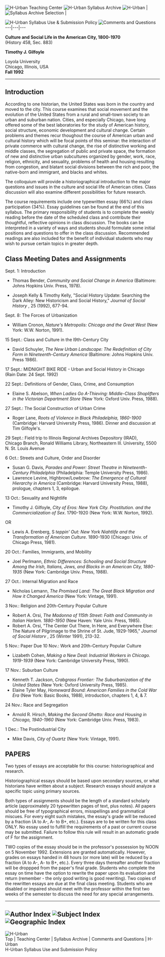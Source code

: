   
![H-Urban Teaching Center](../graphics/btnsyltc154x40.jpg) ![H-Urban Syllabus
Archive](../graphics/btnsylsa154x40.jpg)
![H-Urban](../graphics/btnsylhurban154x40.jpg) |  ![Syllabus Archive
Selection](../graphics/skysylarchselect.jpg) |



![H-Urban Syllabus Use & Submission Policy](../graphics/btnsyluse154x40.jpg)
![Comments and Questions](../graphics/btnsylcques154x40.jpg)  
---|---|---  
  
**Culture and Social Life in the American City, 1800-1970**  
(History 458, Sec. 883)  
  
  
**Timothy J. Gilfoyle**  
  
Loyola University  
Chicago, Illinois, USA  
**Fall 1992**  
  

* * *

## Introduction

According to one historian, the United States was born in the country and
moved to the city. This course examines that social movement and the evolution
of the United States from a rural and small-town society to an urban and
suburban nation. Cities, and especially Chicago, have long offered some of the
best laboratories for the study of American history, social structure,
economic development and cultural change. Certain problems and themes recur
thoughout the course of American urban and cultural history which will be
focal points of this seminar: the interaction of private commerce with
cultural change, the rise of distinctive working and middle classes, the
segregation of public and private space, the formation of new and distinctive
urban subcultures organized by gender, work, race, religion, ethnicity, and
sexuality, problems of health and housing resulting from congestion, and
blatant social divisions between the rich and poor, the native-born and
immigrant, and blacks and whites.

The colloquium will provide a historiographical introduction to the major
questions and issues in the culture and social life of American cities. Class
discussion will also examine different possibilities for future research.

The course requirements include one typewritten essay (66%) and class
participation (34%). Essay guidelines can be found at the end of this
syllabus. The primary responsibility of students is to complete the weekly
reading before the date of the scheduled class and contribute their
thoughtful, reflective opinions in class discussion. The books can be
interpreted in a variety of ways and students should formulate some initial
positions and questions to offer in the class discussion. Recommended readings
are also included for the benefit of individual students who may wish to
pursue certain topics in greater depth.

## Class Meeting Dates and Assignments

Sept. 1: Introduction

  * Thomas Bender, _Community and Social Change in America_ (Baltimore: Johns Hopkins Univ. Press, 1978).
  
  

  * Joseph Kelly & Timothy Kelly, "Social History Update: Searching the Dark Alley: New Historicism and Social History," _Journal of Social History_ , 25 (1992), 677-94.

Sept. 8: The Forces of Urbanization

  * William Cronon, _Nature's Metropolis: Chicago and the Great West_ (New York: W.W. Norton, 1991).

15 Sept.: Class and Culture in the l9th-Century City

  * David Schuyler, _The New Urban Landscape: The Redefinition of City Form in Nineteenth-Century America_ (Baltimore: Johns Hopkins Univ. Press 1986).

17 Sept.: MIDNIGHT BIKE RIDE - Urban and Social History in Chicago  
(Rain Date: 24 Sept. 1992)

22 Sept.: Definitions of Gender, Class, Crime, and Consumption

  * Elaine S. Abelson, _When Ladies Go A-Thieving: Middle-Class Shoplifters in the Victorian Department Store_ (New York: Oxford Univ. Press, 1988).

27 Sept.: The Social Construction of Urban Crime  

  * Roger Lane, _Roots of Violence in Black Philadelphia, 1860-1900_ (Cambridge: Harvard University Press, 1986).
Dinner and discussion at Tim Gilfoyle's.

29 Sept.: Field trip to Illinois Regional Archives Depository (IRAD),  
Chicago Branch, Ronald Williams Library, Northeastern Ill. University, 5500 N.
St. Louis Avenue

6 Oct.: Streets and Culture, Order and Disorder

  * Susan G. Davis, _Parades and Power: Street Theatre in Nineteenth-Century Philadelphia_ (Philadelphia: Temple University Press, 1986).
  * Lawrence Levine, Highbrow/Lowbrow: _The Emergence of Cultural Hierarchy in America_ (Cambridge: Harvard University Press, 1988), prologue, chapters 1, 3, epilogue.

13 Oct.: Sexuality and Nightlife

  * Timothy J. Gilfoyle, _City of Eros: New York City. Prostitution. and the Commercialization of Sex_. 1790-1920 (New York: W.W. Norton, 1992).

OR

  * Lewis A. Erenberg, S _teppin' Out: New York Niahtlife and the Transformation of American Culture_. 1890-1930 (Chicago: Univ. of Chicago Press, 1981).

20 Oct.: Families, Immigrants, and Mobility

  * Joel Perlmann, _Ethnic Differences: Schooling and Social Structure Among the Irish, Italians, Jews, and Blacks in an American City, 1880-1935_ (New York: Cambridge Univ. Press, 1988).

27 Oct.: Internal Migration and Race

  * Nicholas Lemann, _The Promised Land: The Great Black Migration and How it Changed America_ (New York: Vintage, 1991).

3 Nov.: Religion and 20th-Century Popular Culture

  * Robert A. Orsi, _The Madonna of 115th Street: Faith and Community in Italian Harlem. 1880-1950_ (New Haven: Yale Univ. Press, 1985).
  * Robert A. Orsi, "The Center Out There, In Here, and Everywhere Else: The Nature of Pilgrimage to the Shrine of St. Jude, 1929-1965," _Journal of Social Historv_ , 25 (Winter 1991), 213-32.

5 Nov.: Paper Due 10 Nov.: Work and 20th-Century Popular Culture

  * Lizabeth Cohen, _Making a New Deal: Industrial Workers in Chicago. 1919-1939_ (New York: Cambridge University Press, 1990).

17 Nov.: Suburban Culture

  * Kenneth T. Jackson, _Crabgrass Frontier: The Suburbanization of the United States_ (New York: Oxford University Press, 1985).
  * Elaine Tyler May, _Homeward Bound: American Families in the Cold War Era_ (New York: Basic Books, 1988), introduction, chapters 1, 4,  & 7.

24 Nov.: Race and Segregation

  * Arnold R. Hirsch, _Making the Second Ghetto: Race and Housing in Chicago, 1940-1960_ (New York: Cambridge Univ. Press, 1983).

1 Dec.: The Postindustrial City

  * Mike Davis, _City of Ouartz_ (New York: Vintage, 1991).

## PAPERS

Two types of essays are acceptable for this course: historiographical and
research.

Historiographical essays should be based upon secondary sources, or what
historians have written about a subject. Research essays should analyze a
specific topic using primary sources.

Both types of assignments should be the length of a standard scholarly article
(approximately 20 typewritten pages of text, plus notes). All papers should be
free of typographical errors, misspellings and grammatical miscues. For every
eight such mistakes, the essay's grade will be reduced by a fraction (A to A-,
A- to B+, etc.). Essays are to be written for this class ONLY. No essay used
to fulfill the requirements of a past or current course may be submitted.
Failure to follow this rule will result in an automatic grade of F for the
assignment.

TWO copies of the essay should be in the professor's possession by NOON on 5
November 1992. Extensions are granted automatically. However, grades on essays
handed in 48 hours (or more late) will be reduced by a fraction (A to A-, A-
to B+, etc.). Every three days thereafter another fraction will be droppped
from the paper's final grade. Students who complete the essay on time have the
option to rewrite the paper upon its evaluation and return (remember - the
only good writing is good rewriting). Two copies of the rewritten essays are
due at the final class meeting. Students who are disabled or impaired should
meet with the professor within the first two weeks of the semester to discuss
the need for any special arrangements.  
  
---  
  
  
![Author Index](../graphics/btnsylauthor154x40.jpg) ![Subject
Index](../graphics/btnsylsubject154x40.jpg) ![Geographic
Index](../graphics/btnsylloc154x40.jpg)  
---  
  
![H-Urban](../graphics/skyhurban198x38.jpg)  
Top | Teaching Center | Syllabus Archive | Comments and Questions | H-Urban  
H-Urban Syllabus Use and Submission Policy  
  
  

